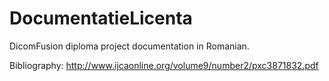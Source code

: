 DocumentatieLicenta
===================

DicomFusion diploma project documentation in Romanian.

Bibliography:
http://www.ijcaonline.org/volume9/number2/pxc3871832.pdf
